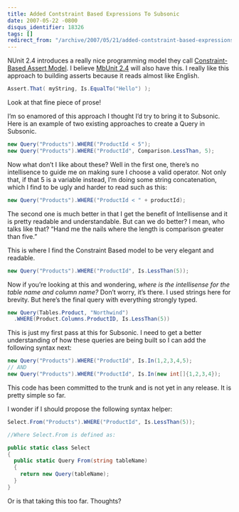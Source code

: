 ```yaml
---
title: Added Contstraint Based Expressions To Subsonic
date: 2007-05-22 -0800
disqus_identifier: 18326
tags: []
redirect_from: "/archive/2007/05/21/added-contstraint-based-expressions-to-subsonic.aspx/"
---
```


NUnit 2.4 introduces a really nice programming model they call
[Constraint-Based Assert
Model](http://nunit.com/index.php?p=constraintModel&r=2.4 "Constraint-Based Assert Model").
I believe [MbUnit 2.4](http://mbunit.com/ "MbUnit") will also have this.
I really like this approach to building asserts because it reads almost
like English.

```csharp
Assert.That( myString, Is.EqualTo("Hello") );
```

Look at that fine piece of prose!

I’m so enamored of this approach I thought I’d try to bring it to
Subsonic. Here is an example of two existing approaches to create a
Query in Subsonic.

```csharp
new Query("Products").WHERE("ProductId < 5");
new Query("Products").WHERE("ProductId", Comparison.LessThan, 5);
```

Now what don’t I like about these? Well in the first one, there’s no
intellisence to guide me on making sure I choose a valid operator. Not
only that, if that 5 is a variable instead, I’m doing some string
concatenation, which I find to be ugly and harder to read such as this:

```csharp
new Query("Products").WHERE("ProductId < " + productId);
```

The second one is much better in that I get the benefit of Intellisense
and it is pretty readable and understandable. But can we do better? I
mean, who talks like that? “Hand me the nails where the length is
comparison greater than five.”

This is where I find the Constraint Based model to be very elegant and
readable.

```csharp
new Query("Products").WHERE("ProductId", Is.LessThan(5));
```

Now if you’re looking at this and wondering, *where is the intellisense
for the table name and column name?* Don’t worry, it’s there. I used
strings here for brevity. But here’s the final query with everything
strongly typed.

```csharp
new Query(Tables.Product, "Northwind")
  .WHERE(Product.Columns.ProductID, Is.LessThan(5))
```

This is just my first pass at this for Subsonic. I need to get a better
understanding of how these queries are being built so I can add the
following syntax next:

```csharp
new Query("Products").WHERE("ProductId", Is.In(1,2,3,4,5);
// AND
new Query("Products").WHERE("ProductId", Is.In(new int[]{1,2,3,4});
```

This code has been committed to the trunk and is not yet in any release.
It is pretty simple so far.

I wonder if I should propose the following syntax helper:

```csharp
Select.From("Products").WHERE("ProductId", Is.LessThan(5));

//Where Select.From is defined as:

public static class Select
{
  public static Query From(string tableName)
  {
    return new Query(tableName);
  }
}
```

Or is that taking this too far. Thoughts?

